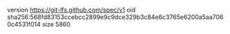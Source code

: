 version https://git-lfs.github.com/spec/v1
oid sha256:568fd83153ccebcc2899e9c9dce329b3c84e6c3765e6200a5aa7060c4531f014
size 5860
